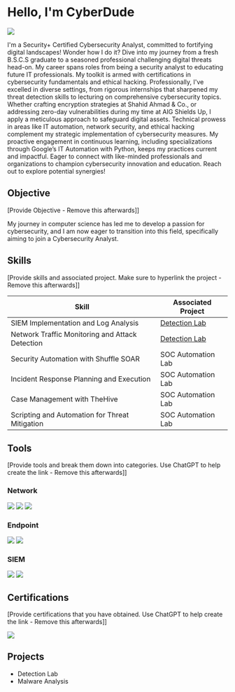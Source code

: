 # Hello, I'm CyberDude
<a href="https://linkedin.com/in/harisali-cyberdude"><img src="https://img.shields.io/badge/-LinkedIn-0072b1?&style=for-the-badge&logo=linkedin&logoColor=white" /></a>

I'm a Security+ Certified Cybersecurity Analyst, committed to fortifying digital landscapes! Wonder how I do it? Dive into my journey from a fresh B.S.C.S graduate to a seasoned professional challenging digital threats head-on. My career spans roles from being a security analyst to educating future IT professionals. My toolkit is armed with certifications in cybersecurity fundamentals and ethical hacking.
Professionally, I've excelled in diverse settings, from rigorous internships that sharpened my threat detection skills to lecturing on comprehensive cybersecurity topics. Whether crafting encryption strategies at Shahid Ahmad & Co., or addressing zero-day vulnerabilities during my time at AIG Shields Up, I apply a meticulous approach to safeguard digital assets.
Technical prowess in areas like IT automation, network security, and ethical hacking complement my strategic implementation of cybersecurity measures. My proactive engagement in continuous learning, including specializations through Google’s IT Automation with Python, keeps my practices current and impactful.
Eager to connect with like-minded professionals and organizations to champion cybersecurity innovation and education. Reach out to explore potential synergies!

## Objective
[Provide Objective - Remove this afterwards]]

My journey in computer science has led me to develop a passion for cybersecurity, and I am now eager to transition into this field, specifically aiming to join a Cybersecurity Analyst.

## Skills
[Provide skills and associated project. Make sure to hyperlink the project - Remove this afterwards]]

| Skill                                         | Associated Project         |
|-----------------------------------------------|----------------------------|
| SIEM Implementation and Log Analysis          | <a href="https://google.com">Detection Lab</a>|
| Network Traffic Monitoring and Attack Detection | <a href="https://google.com">Detection Lab</a>|
| Security Automation with Shuffle SOAR         | SOC Automation Lab|
| Incident Response Planning and Execution      | SOC Automation Lab|
| Case Management with TheHive                  | SOC Automation Lab|
| Scripting and Automation for Threat Mitigation | SOC Automation Lab|

## Tools
[Provide tools and break them down into categories. Use ChatGPT to help create the link - Remove this afterwards]]

### Network
<div>
    <img src="https://img.shields.io/badge/-Wireshark-1679A7?&style=for-the-badge&logo=Wireshark&logoColor=white" />
    <img src="https://img.shields.io/badge/-Suricata-EF3B2D?&style=for-the-badge&logo=Suricata&logoColor=white" />
    <img src="https://img.shields.io/badge/-Zeek-777BB4?&style=for-the-badge&logo=Zeek&logoColor=white" />
</div>

### Endpoint
<div>
    <img src="https://img.shields.io/badge/-Microsoft_Defender_for_Endpoint-00A4EF?&style=for-the-badge&logo=Microsoft&logoColor=white" />
    <img src="https://img.shields.io/badge/-Velociraptor-4B275F?&style=for-the-badge&logo=Velociraptor&logoColor=white" />
</div>

### SIEM
<div>
    <img src="https://img.shields.io/badge/-Microsoft_Sentinel-0078D4?&style=for-the-badge&logo=Microsoft&logoColor=white" />
    <img src="https://img.shields.io/badge/-Splunk-000000?&style=for-the-badge&logo=Splunk&logoColor=white" />
</div>

## Certifications
[Provide certifications that you have obtained. Use ChatGPT to help create the link - Remove this afterwards]]
<div>
<img src="https://img.shields.io/badge/-Security%2B-FF0000?&style=for-the-badge&logo=CompTIA&logoColor=white" />
</div>

## Projects
- Detection Lab
- Malware Analysis
